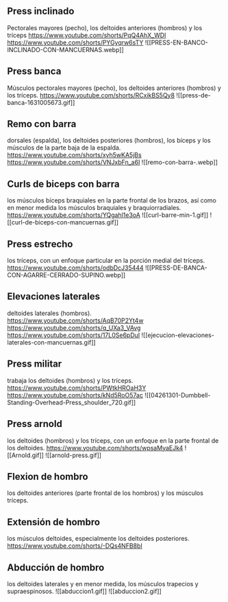 
## Press inclinado
Pectorales mayores (pecho), los deltoides anteriores (hombros) y los tríceps
https://www.youtube.com/shorts/PqQ4AhX_WDI
https://www.youtube.com/shorts/PYGyqrw6sTY
![[PRESS-EN-BANCO-INCLINADO-CON-MANCUERNAS.webp]]

## Press banca
Músculos pectorales mayores (pecho), los deltoides anteriores (hombros) y los tríceps.
https://www.youtube.com/shorts/RCxikBS5Qy8
![[press-de-banca-1631005673.gif]]
## Remo con barra
dorsales (espalda), los deltoides posteriores (hombros), los bíceps y los músculos de la parte baja de la espalda.
https://www.youtube.com/shorts/xyh5wKA5jBs
https://www.youtube.com/shorts/VNJxbFn_a6I
![[remo-con-barra-.webp]]
## Curls de biceps con barra
los músculos bíceps braquiales en la parte frontal de los brazos, así como en menor medida los músculos braquiales y braquiorradiales.
https://www.youtube.com/shorts/YQgahl1e3oA
![[curl-barre-min-1.gif]]
![[curl-de-biceps-con-mancuernas.gif]]

## Press estrecho
los tríceps, con un enfoque particular en la porción medial del tríceps.
https://www.youtube.com/shorts/odbDcJ35444
![[PRESS-DE-BANCA-CON-AGARRE-CERRADO-SUPINO.webp]]

## Elevaciones laterales
deltoides laterales (hombros).
https://www.youtube.com/shorts/AqB70P2Yt4w
https://www.youtube.com/shorts/q_UXa3_VAvg
https://www.youtube.com/shorts/17L0Se6pDuI
![[ejecucion-elevaciones-laterales-con-mancuernas.gif]]

## Press militar
trabaja los deltoides (hombros) y los tríceps.
https://www.youtube.com/shorts/PWtkHROaH3Y
https://www.youtube.com/shorts/kNd5RoO57ac
![[04261301-Dumbbell-Standing-Overhead-Press_shoulder_720.gif]]
## Press arnold
los deltoides (hombros) y los tríceps, con un enfoque en la parte frontal de los deltoides.
https://www.youtube.com/shorts/wpsaMyaEJk4
![[Arnold.gif]]
![[arnold-press.gif]]
## Flexion de hombro
los deltoides anteriores (parte frontal de los hombros) y los músculos tríceps.
## Extensión de hombro
los músculos deltoides, especialmente los deltoides posteriores.
https://www.youtube.com/shorts/-DQs4NFB8bI
## Abducción de hombro
los deltoides laterales y en menor medida, los músculos trapecios y supraespinosos.
![[abduccion1.gif]]
![[abduccion2.gif]]